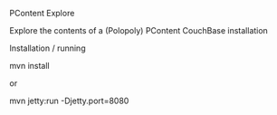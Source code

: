 PContent Explore

Explore the contents of a (Polopoly) PContent CouchBase installation

Installation / running

mvn install

or

mvn jetty:run -Djetty.port=8080
